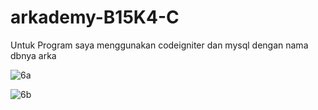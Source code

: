 # arkademy-B15K4-C
Untuk Program saya menggunakan codeigniter dan mysql dengan nama dbnya arka

![6a](https://user-images.githubusercontent.com/13897117/75089458-8f3a5000-558b-11ea-9ce9-2bf9c224cb52.PNG)

![6b](https://user-images.githubusercontent.com/13897117/75094370-f7edf080-55bc-11ea-8747-049e0a1d623a.PNG)

